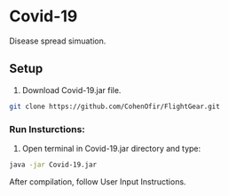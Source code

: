 # Covid-19
Disease spread simuation.

## Setup

1. Download Covid-19.jar file.

```bash
git clone https://github.com/CohenOfir/FlightGear.git
```

### Run Insturctions:

1. Open terminal in Covid-19.jar directory and type:

```bash
java -jar Covid-19.jar
```
After compilation, follow User Input Instructions.


